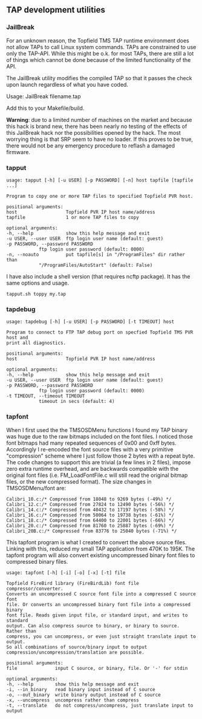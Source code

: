 ## TAP development utilities

### JailBreak

For an unknown reason, the Topfield TMS TAP runtime environment does not
allow TAPs to call Linux system commands. TAPs are constrained to use
only the TAP-API. While this might be o.k. for most TAPs, there are
still a lot of things which cannot be done because of the limited
functionality of the API.

The JailBreak utility modifies the compiled TAP so that it passes the
check upon launch regardless of what you have coded.

Usage: JailBreak filename.tap

Add this to your Makefile/build.

**Warning**: due to a limited number of machines on the market and because
this hack is brand new, there has been nearly no testing of the effects
of this JailBreak hack nor the possibilities opened by the hack. The
most worrying thing is that SRP seem to have no loader. If this proves
to be true, there would not be any emergency procedure to reflash a
damaged firmware.

### tapput

    usage: tapput [-h] [-u USER] [-p PASSWORD] [-n] host tapfile [tapfile ...]

    Program to copy one or more TAP files to specified Topfield PVR host.

    positional arguments:
    host                  Topfield PVR IP host name/address
    tapfile               1 or more TAP files to copy

    optional arguments:
    -h, --help            show this help message and exit
    -u USER, --user USER  ftp login user name (default: guest)
    -p PASSWORD, --password PASSWORD
			    ftp login user password (default: 0000)
    -n, --noauto          put tapfile[s] in "/ProgramFiles" dir rather than
			    "/ProgramFiles/AutoStart" (default: False)

I have also include a shell version (that requires ncftp package).
It has the same options and usage.

    tapput.sh toppy my.tap

### tapdebug

    usage: tapdebug [-h] [-u USER] [-p PASSWORD] [-t TIMEOUT] host

    Program to connect to FTP TAP debug port on specfied Topfield TMS PVR host and
    print all diagnostics.

    positional arguments:
    host                  Topfield PVR IP host name/address

    optional arguments:
    -h, --help            show this help message and exit
    -u USER, --user USER  ftp login user name (default: guest)
    -p PASSWORD, --password PASSWORD
			    ftp login user password (default: 0000)
    -t TIMEOUT, --timeout TIMEOUT
			    timeout in secs (default: 4)

### tapfont

When I first used the the TMSOSDMenu functions I found my TAP binary was
huge due to the raw bitmaps included on the font files. I noticed those
font bitmaps had many repeated sequences of 0x00 and 0xff bytes.
Accordingly I re-encoded the font source files with a very primitive
"compression" scheme where I just follow those 2 bytes with a repeat
byte. The code changes to support this are trivial (a few lines in 2
files), impose zero extra runtime overhead, and are backwards compatible
with the original font files (i.e. FM_LoadFontFile.c will still read the
original bitmap files, or the new compressed format). The size changes
in TMSOSDMenu/font are:

    Calibri_10.c:/* Compressed from 18048 to 9269 bytes (-49%) */
    Calibri_12.c:/* Compressed from 27824 to 12490 bytes (-56%) */
    Calibri_14.c:/* Compressed from 40432 to 17197 bytes (-58%) */
    Calibri_16.c:/* Compressed from 50064 to 19738 bytes (-61%) */
    Calibri_18.c:/* Compressed from 64400 to 22001 bytes (-66%) */
    Calibri_20.c:/* Compressed from 81760 to 25887 bytes (-69%) */
    Calibri_20B.c:/* Compressed from 83776 to 25040 bytes (-71%) */

This tapfont program is what I created to convert the above source files.
Linking with this, reduced my small TAP application from 470K to 195K.
The tapfont program will also convert existing uncompressed binary font
files to compressed binary files.

    usage: tapfont [-h] [-i] [-o] [-x] [-t] file

    Topfield FireBird library (FireBirdLib) font file compressor/converter.
    Converts an uncompressed C source font file into a compressed C source font
    file. Or converts an uncompressed binary font file into a compressed binary
    font file. Reads given input file, or standard input, and writes to standard
    output. Can also compress source to binary, or binary to source. Rather than
    compress, you can uncompress, or even just straight translate input to output.
    So all combinations of source/binary input to output
    compression/uncompression/translation are possible.

    positional arguments:
    file              input C source, or binary, file. Or '-' for stdin

    optional arguments:
    -h, --help        show this help message and exit
    -i, --in_binary   read binary input instead of C source
    -o, --out_binary  write binary output instead of C source
    -x, --uncompress  uncompress rather than compress
    -t, --translate   do not compress/uncompress, just translate input to output
